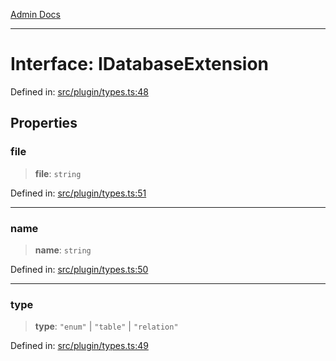 [Admin Docs](/)

***

# Interface: IDatabaseExtension

Defined in: [src/plugin/types.ts:48](https://github.com/Sourya07/talawa-api/blob/4e4298c85a0d2c28affa824f2aab7ec32b5f3ac5/src/plugin/types.ts#L48)

## Properties

### file

> **file**: `string`

Defined in: [src/plugin/types.ts:51](https://github.com/Sourya07/talawa-api/blob/4e4298c85a0d2c28affa824f2aab7ec32b5f3ac5/src/plugin/types.ts#L51)

***

### name

> **name**: `string`

Defined in: [src/plugin/types.ts:50](https://github.com/Sourya07/talawa-api/blob/4e4298c85a0d2c28affa824f2aab7ec32b5f3ac5/src/plugin/types.ts#L50)

***

### type

> **type**: `"enum"` \| `"table"` \| `"relation"`

Defined in: [src/plugin/types.ts:49](https://github.com/Sourya07/talawa-api/blob/4e4298c85a0d2c28affa824f2aab7ec32b5f3ac5/src/plugin/types.ts#L49)
